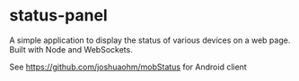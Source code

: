 # status-panel
A simple application to display the status of various devices on a web page. Built with Node and WebSockets.

See https://github.com/joshuaohm/mobStatus for Android client
